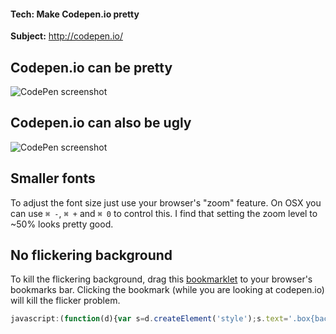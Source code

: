 #### Tech: Make Codepen.io pretty

**Subject:** http://codepen.io/


## Codepen.io can be pretty

![CodePen screenshot](https://s3.amazonaws.com/machine-shop/Screen+Shot+2014-07-11+at+3.28.06+PM.png)



## Codepen.io can also be ugly

![CodePen screenshot](https://s3.amazonaws.com/machine-shop/Screen+Shot+2014-07-11+at+3.25.19+PM.png)



## Smaller fonts
To adjust the font size just use your browser's "zoom" feature. On OSX you can use `⌘ -`, `⌘ +` and `⌘ 0` to control this. I find that setting the zoom level to ~50% looks pretty good.

## No flickering background
To kill the flickering background, drag this [bookmarklet](http://en.wikipedia.org/wiki/Bookmarklet) to your browser's bookmarks bar. Clicking the bookmark (while you are looking at codepen.io) will kill the flicker problem.

```javascript
javascript:(function(d){var s=d.createElement('style');s.text='.box{background:#252525;}';var h=d.getElementsByTagName('head')[0];h.appendChild(s)})(document);return false;
```
